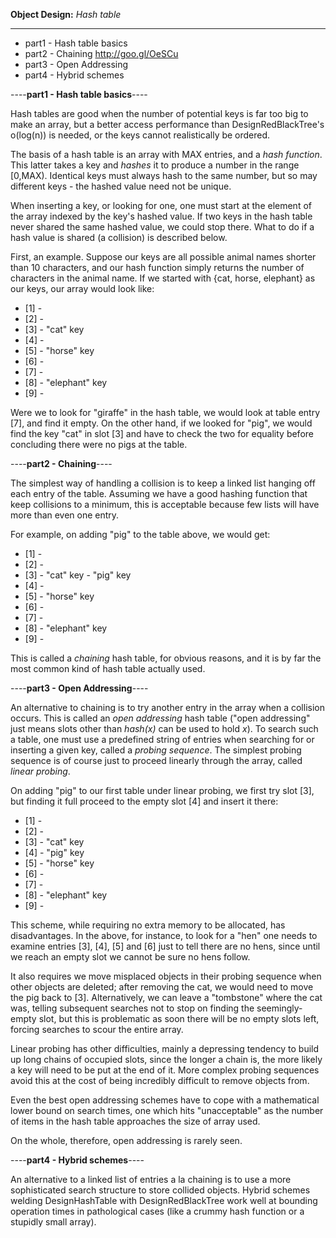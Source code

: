 **Object Design:** *Hash table*

----


* part1 - Hash table basics
* part2 - Chaining http://goo.gl/OeSCu
* part3 - Open Addressing
* part4 - Hybrid schemes


----**part1 - Hash table basics**----

Hash tables are good when the number of potential keys is far too big to make an array, but a better access performance than DesignRedBlackTree's o(log(n)) is needed, or the keys cannot realistically be ordered. 

The basis of a hash table is an array with MAX entries, and a *hash function*. This latter takes a key and *hashes* it to produce a number in the range [0,MAX). Identical keys must always hash to the same number, but so may different keys - the hashed value need not be unique.

When inserting a key, or looking for one, one must start at the element of the array indexed by the key's hashed value. If two keys in the hash table never shared the same hashed value, we could stop there. What to do if a hash value is shared (a collision) is described below.

First, an example. Suppose our keys are all possible animal names shorter than 10 characters, and our hash function simply returns the number of characters in the animal name. If we started with {cat, horse, elephant} as our keys, our array would look like: 
* [1] - 
* [2] - 
* [3] - "cat" key
* [4] - 
* [5] - "horse" key
* [6] - 
* [7] - 
* [8] - "elephant" key
* [9] - 


Were we to look for "giraffe" in the hash table, we would look at table entry [7], and find it empty. On the other hand, if we looked for "pig", we would find the key "cat" in slot [3] and have to check the two for equality before concluding there were no pigs at the table.

----**part2 - Chaining**----

The simplest way of handling a collision is to keep a linked list hanging off each entry of the table. Assuming we have a good hashing function that keep collisions to a minimum, this is acceptable because few lists will have more than even one entry.

For example, on adding "pig" to the table above, we would get: 
* [1] - 
* [2] - 
* [3] - "cat" key - "pig" key
* [4] - 
* [5] - "horse" key
* [6] - 
* [7] - 
* [8] - "elephant" key
* [9] - 


This is called a *chaining* hash table, for obvious reasons, and it is by far the most common kind of hash table actually used.

----**part3 - Open Addressing**----

An alternative to chaining is to try another entry in the array when a collision occurs. This is called an *open addressing* hash table ("open addressing" just means slots other than *hash(x)* can be used to hold  *x*). To search such a table, one must use a predefined string of entries when searching for or inserting a given key, called a *probing sequence*. The simplest probing sequence is of course just to proceed linearly through the array, called *linear probing*.

On adding "pig" to our first table under linear probing, we first try slot [3], but finding it full proceed to the empty slot [4] and insert it there: 
* [1] - 
* [2] - 
* [3] - "cat" key
* [4] - "pig" key
* [5] - "horse" key
* [6] - 
* [7] - 
* [8] - "elephant" key
* [9] - 


This scheme, while requiring no extra memory to be allocated, has disadvantages. In the above, for instance, to look for a "hen" one needs to examine entries [3], [4], [5] and [6] just to tell there are no hens, since until we reach an empty slot we cannot be sure no hens follow.

It also requires we move misplaced objects in their probing sequence when other objects are deleted; after removing the cat, we would need to move the pig back to [3]. Alternatively, we can leave a "tombstone" where the cat was, telling subsequent searches not to stop on finding the seemingly-empty slot, but this is problematic as soon there will be no empty slots left, forcing searches to scour the entire array.

Linear probing has other difficulties, mainly a depressing tendency to build up long chains of occupied slots, since the longer a chain is, the more likely a key will need to be put at the end of it. More complex probing sequences avoid this at the cost of being incredibly difficult to remove objects from.

Even the best open addressing schemes have to cope with a mathematical lower bound on search times, one which hits "unacceptable" as the number of items in the hash table approaches the size of array used.

On the whole, therefore, open addressing is rarely seen.

----**part4 - Hybrid schemes**----

An alternative to a linked list of entries a la chaining is to use a more sophisticated search structure to store collided objects. Hybrid schemes welding DesignHashTable with DesignRedBlackTree work well at bounding operation times in pathological cases (like a crummy hash function or a stupidly small array).
